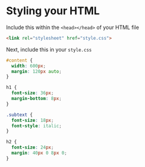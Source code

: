 # Styling your HTML

Include this within the `<head></head>` of your HTML file
```html
<link rel="stylesheet" href="style.css">
```

Next, include this in your `style.css`
```css
#content {
  width: 600px;
  margin: 120px auto;
}

h1 {
  font-size: 36px;
  margin-bottom: 8px;
}

.subtext {
  font-size: 18px;
  font-style: italic;
}

h2 {
  font-size: 24px;
  margin: 40px 0 8px 0;
}
```
